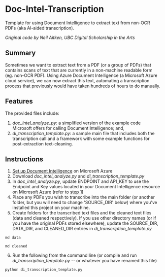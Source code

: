 # Doc-Intel-Transcription
Template for using Document Intelligence to extract text from non-OCR PDFs (aka AI-aided transcription). 

_Original code by Neil Aitken, UBC Digital Scholarship in the Arts_

## Summary
Sometimes we want to extract text from a PDF (or a group of PDFs) that contains scans of text that are currently in a non-machine readable form (eg. non-OCR PDF). 
Using Azure Document Intelligence (a Microsoft Azure cloud service), we can now extract this text, automating a transcription process that previously would 
have taken hundreds of hours to do manually.

## Features
The provided files include:
1. _doc_intel_analyze_py_: a simplified version of the example code Microsoft offers for calling Document Intelligence; and,
2. _di_transcription_template.py_: a sample main file that includes both the transcription call and a framework with some example functions for post-extraction text-cleaning. 

## Instructions
1. [Set up Document Intelligence](SetupDocIntel.md) on Microsoft Azure
2. Download _doc_intel_analyze.py_ and _di_transcription_template.py_
3. In _doc_intel_analyze.py_, update ENDPOINT and API_KEY to use the Endpoint and Key values located in your Document Intelligence resource on Microsoft Azure (refer to [step 1](SetupDocIntel.md))
4. Place any PDFs you wish to transcribe into the main folder (or another folder, but you will need to change 'SOURCE_DIR' below) where you've installed this project on your machine.
5. Create folders for the transcribed text files and the cleaned text files (data and cleaned respectively). If you use other directory names (or if you have the original PDFs stored elsewhere), update the SOURCE_DIR, DATA_DIR, and CLEANED_DIR entries in _di_transcription_template.py_
```
md data
```
```
md cleaned
```   
6. Run the following from the command line (or compile and run _di_transcription_template.py_ -- or whatever you have renamed this file)
```
python di_transcription_template.py
```



